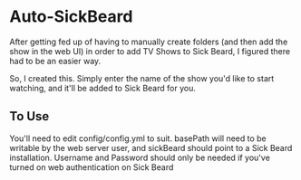# Auto-SickBeard

After getting fed up of having to manually create folders (and then add the show in the web UI) in order to add TV Shows to Sick Beard, I figured there had to be an easier way.

So, I created this. Simply enter the name of the show you'd like to start watching, and it'll be added to Sick Beard for you.


## To Use

You'll need to edit config/config.yml to suit. basePath will need to be writable by the web server user, and sickBeard should point to a Sick Beard installation.
Username and Password should only be needed if you've turned on web authentication on Sick Beard